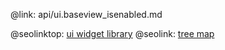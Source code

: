 @link: api/ui.baseview_isenabled.md

@seolinktop: [ui widget library](https://webix.com)
@seolink: [tree map](https://webix.com/widget/treemap/)